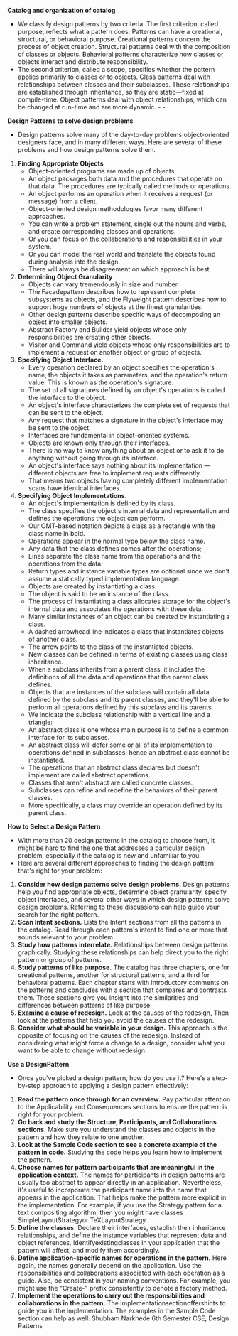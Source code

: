 **Catalog and organization of catalog**
+    We classify design patterns by two criteria. The first criterion, called purpose, reflects what a pattern does. Patterns can have a creational, structural, or behavioral purpose. Creational patterns concern the process of object creation. Structural patterns deal with the composition of classes or objects. Behavioral patterns characterize how classes or objects interact and distribute responsibility.
+    The second criterion, called a scope, specifies whether the pattern applies primarily to classes or to objects. Class patterns deal with relationships between classes and their subclasses. These relationships are established through inheritance, so they are static—fixed at compile-time. Object patterns deal with object relationships, which can be changed at run-time and are more dynamic. - - 

**Design Patterns to solve design problems**
+    Design patterns solve many of the day-to-day problems object-oriented designers face, and in many different ways. Here are several of these problems and how design patterns solve them. 
1.	**Finding Appropriate Objects**
    +    Object-oriented programs are made up of objects.
    +    An object packages both data and the procedures that operate on that data. The procedures are typically called methods or operations.
    +    An object performs an operation when it receives a request (or message) from a client.
    +    Object-oriented design methodologies favor many different approaches.
    +    You can write a problem statement, single out the nouns and verbs, and create corresponding classes and operations.
    +    Or you can focus on the collaborations and responsibilities in your system.
    +    Or you can model the real world and translate the objects found during analysis into the design.
    +    There will always be disagreement on which approach is best. 
2.	**Determining Object Granularity**
    +    Objects can vary tremendously in size and number.
    +    The Facadepattern describes how to represent complete subsystems as objects, and the Flyweight pattern describes how to support huge numbers of objects at the finest granularities.
    +    Other design patterns describe specific ways of decomposing an object into smaller objects.
    +    Abstract Factory and Builder yield objects whose only responsibilities are creating other objects.
    +    Visitor and Command yield objects whose only responsibilities are to implement a request on another object or group of objects.
3.	**Specifying Object Interface.**
    +    Every operation declared by an object specifies the operation's name, the objects it takes as parameters, and the operation's return value. This is known as the operation's signature.
    +    The set of all signatures defined by an object's operations is called the interface to the object.
    +    An object's interface characterizes the complete set of requests that can be sent to the object. 
    +    Any request that matches a signature in the object's interface may be sent to the object.
    +    Interfaces are fundamental in object-oriented systems.
    +    Objects are known only through their interfaces.
    +    There is no way to know anything about an object or to ask it to do anything without going through its interface.
    +    An object's interface says nothing about its implementation — different objects are free to implement requests differently.
    +    That means two objects having completely different implementation scans have identical interfaces.
4.	**Specifying Object Implementations.**
    +    An object's implementation is defined by its class.
    +    The class specifies the object's internal data and representation and defines the operations the object can perform.
    +    Our OMT-based notation depicts a class as a rectangle with the class name in bold.
    +    Operations appear in the normal type below the class name.
    +    Any data that the class defines comes after the operations;
    +    Lines separate the class name from the operations and the operations from the data:
    +    Return types and instance variable types are optional since we don't assume a statically typed implementation language.
    +    Objects are created by instantiating a class.
    +    The object is said to be an instance of the class.
    +    The process of instantiating a class allocates storage for the object's internal data and associates the operations with these data.
    +    Many similar instances of an object can be created by instantiating a class.
    +    A dashed arrowhead line indicates a class that instantiates objects of another class.
    +    The arrow points to the class of the instantiated objects.
    +    New classes can be defined in terms of existing classes using class inheritance.
    +    When a subclass inherits from a parent class, it includes the definitions of all the data and operations that the parent class defines.
    +    Objects that are instances of the subclass will contain all data defined by the subclass and its parent classes, and they'll be able to perform all operations defined by this subclass and its parents.
    +    We indicate the subclass relationship with a vertical line and a triangle:
    +    An abstract class is one whose main purpose is to define a common interface for its subclasses.
    +    An abstract class will defer some or all of its implementation to operations defined in subclasses; hence an abstract class cannot be instantiated.
    +    The operations that an abstract class declares but doesn't implement are called abstract operations.
    +    Classes that aren't abstract are called concrete classes.
    +    Subclasses can refine and redefine the behaviors of their parent classes.
    +    More specifically, a class may override an operation defined by its parent class. 

**How to Select a Design Pattern**
+    With more than 20 design patterns in the catalog to choose from, it might be hard to find the one that addresses a particular design problem, especially if the catalog is new and unfamiliar to you.
+    Here are several different approaches to finding the design pattern that's right for your problem:
1.  **Consider how design patterns solve design problems.**
    Design patterns help you find appropriate objects, determine object granularity, specify object interfaces, and several other ways in which design patterns solve design problems. Referring to these discussions can help guide your search for the right pattern.
2.  **Scan Intent sections.**
    Lists the Intent sections from all the patterns in the catalog. Read through each pattern's intent to find one or more that sounds relevant to your problem.
3.  **Study how patterns interrelate.**
    Relationships between design patterns graphically. Studying these relationships can help direct you to the right pattern or group of patterns.
4.  **Study patterns of like purpose.**
    The catalog has three chapters, one for creational patterns, another for structural patterns, and a third for behavioral patterns. Each chapter starts with introductory comments on the patterns and concludes with a section that compares and contrasts them. These sections give you insight into the similarities and differences between patterns of like purpose.
5.  **Examine a cause of redesign.**
    Look at the causes of the redesign, Then look at the patterns that help you avoid the causes of the redesign.
6.  **Consider what should be variable in your design.**
    This approach is the opposite of focusing on the causes of the redesign. Instead of considering what might force a change to a design, consider what you want to be able to change without redesign.

**Use a DesignPattern**
+    Once you've picked a design pattern, how do you use it? Here's a step-by-step approach to applying a design pattern effectively:
1.  **Read the pattern once through for an overview.** 
    Pay particular attention to the Applicability and Consequences sections to ensure the pattern is right for your problem.
2.  **Go back and study the Structure, Participants, and Collaborations sections.** 
    Make sure you understand the classes and objects in the pattern and how they relate to one another.
3.  **Look at the Sample Code section to see a concrete example of the pattern in code.**
    Studying the code helps you learn how to implement the pattern.
4.  **Choose names for pattern participants that are meaningful in the application context.**
    The names for participants in design patterns are usually too abstract to appear directly in an application. Nevertheless, it's useful to incorporate the participant name into the name that appears in the application. That helps make the pattern more explicit in the implementation. For example, if you use the Strategy pattern for a text compositing algorithm, then you might have classes SimpleLayoutStrategyor TeXLayoutStrategy.
5.  **Define the classes.**
    Declare their interfaces, establish their inheritance relationships, and define the instance variables that represent data and object references. Identifyexistingclasses in your application that the pattern will affect, and modify them accordingly.
6.  **Define application-specific names for operations in the pattern.**
    Here again, the names generally depend on the application. Use the responsibilities and collaborations associated with each operation as a guide. Also, be consistent in your naming conventions. For example, you might use the "Create-" prefix consistently to denote a factory method.
7.  **Implement the operations to carry out the responsibilities and collaborations in the pattern.**
    The Implementationsectionoffershints to guide you in the implementation. The examples in the Sample Code section can help as well. Shubham Narkhede 6th Semester CSE, Design Patterns
